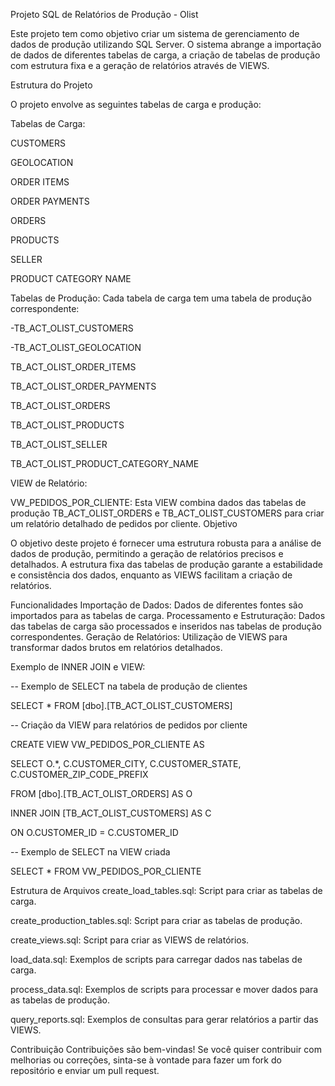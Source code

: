 Projeto SQL de Relatórios de Produção - Olist



Este projeto tem como objetivo criar um sistema de gerenciamento de dados de produção utilizando SQL Server. O sistema abrange a importação de dados de diferentes tabelas de carga, a criação de tabelas de produção com estrutura fixa e a geração de relatórios através de VIEWS.



Estrutura do Projeto

O projeto envolve as seguintes tabelas de carga e produção:

Tabelas de Carga:

CUSTOMERS

GEOLOCATION

ORDER ITEMS

ORDER PAYMENTS

ORDERS

PRODUCTS

SELLER

PRODUCT CATEGORY NAME


Tabelas de Produção: Cada tabela de carga tem uma tabela de produção correspondente:

-TB_ACT_OLIST_CUSTOMERS

-TB_ACT_OLIST_GEOLOCATION

TB_ACT_OLIST_ORDER_ITEMS

TB_ACT_OLIST_ORDER_PAYMENTS

TB_ACT_OLIST_ORDERS

TB_ACT_OLIST_PRODUCTS

TB_ACT_OLIST_SELLER

TB_ACT_OLIST_PRODUCT_CATEGORY_NAME

VIEW de Relatório:

VW_PEDIDOS_POR_CLIENTE: Esta VIEW combina dados das tabelas de produção TB_ACT_OLIST_ORDERS e TB_ACT_OLIST_CUSTOMERS para criar um relatório detalhado de pedidos por cliente.
Objetivo

O objetivo deste projeto é fornecer uma estrutura robusta para a análise de dados de produção, permitindo a geração de relatórios precisos e detalhados. A estrutura fixa das tabelas de produção garante a estabilidade e consistência dos dados, enquanto as VIEWS facilitam a criação de relatórios.

Funcionalidades
Importação de Dados: Dados de diferentes fontes são importados para as tabelas de carga.
Processamento e Estruturação: Dados das tabelas de carga são processados e inseridos nas tabelas de produção correspondentes.
Geração de Relatórios: Utilização de VIEWS para transformar dados brutos em relatórios detalhados.

Exemplo de INNER JOIN e VIEW:


-- Exemplo de SELECT na tabela de produção de clientes

SELECT * FROM [dbo].[TB_ACT_OLIST_CUSTOMERS]

-- Criação da VIEW para relatórios de pedidos por cliente


CREATE VIEW VW_PEDIDOS_POR_CLIENTE AS

SELECT O.*, C.CUSTOMER_CITY, C.CUSTOMER_STATE, C.CUSTOMER_ZIP_CODE_PREFIX

FROM [dbo].[TB_ACT_OLIST_ORDERS] AS O

INNER JOIN [TB_ACT_OLIST_CUSTOMERS] AS C

ON O.CUSTOMER_ID = C.CUSTOMER_ID

-- Exemplo de SELECT na VIEW criada

SELECT * FROM VW_PEDIDOS_POR_CLIENTE


Estrutura de Arquivos
create_load_tables.sql: Script para criar as tabelas de carga.

create_production_tables.sql: Script para criar as tabelas de produção.

create_views.sql: Script para criar as VIEWS de relatórios.

load_data.sql: Exemplos de scripts para carregar dados nas tabelas de carga.

process_data.sql: Exemplos de scripts para processar e mover dados para as tabelas de produção.

query_reports.sql: Exemplos de consultas para gerar relatórios a partir das VIEWS.

Contribuição
Contribuições são bem-vindas! Se você quiser contribuir com melhorias ou correções, sinta-se à vontade para fazer um fork do repositório e enviar um pull request.
